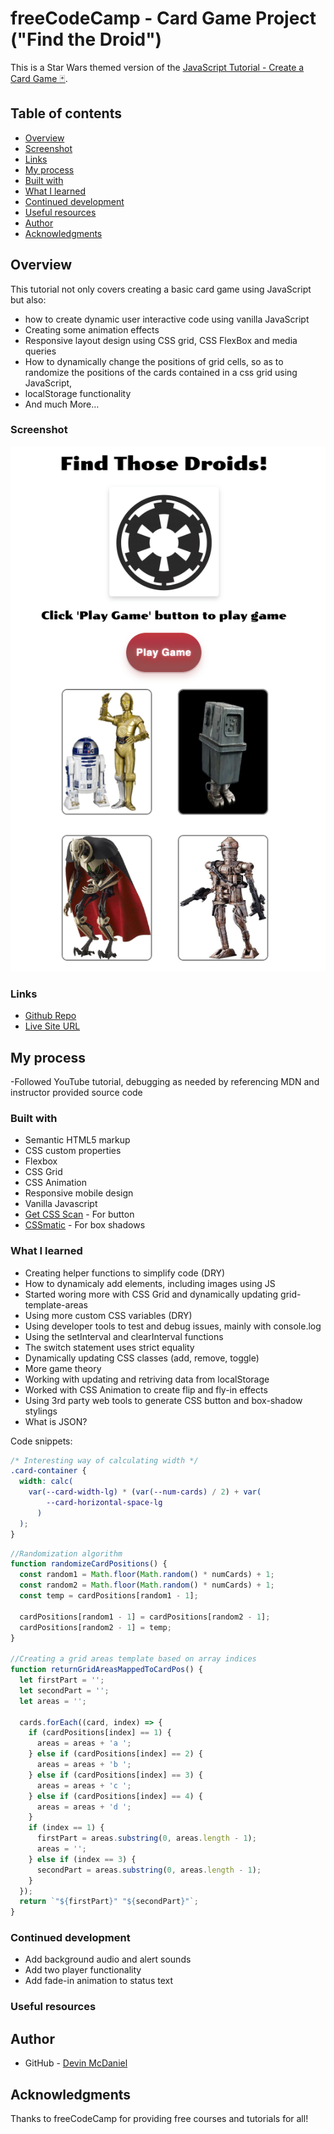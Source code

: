# freeCodeCamp - Card Game Project ("Find the Droid")

This is a Star Wars themed version of the [JavaScript Tutorial - Create a Card Game 🃏](https://www.youtube.com/watch?v=Bj6lC93JMi0).

## Table of contents

- [Overview](#overview)
- [Screenshot](#screenshot)
- [Links](#links)
- [My process](#my-process)
- [Built with](#built-with)
- [What I learned](#what-i-learned)
- [Continued development](#continued-development)
- [Useful resources](#useful-resources)
- [Author](#author)
- [Acknowledgments](#acknowledgments)

## Overview

This tutorial not only covers creating a basic card game using JavaScript
but also:

- how to create dynamic user interactive code using vanilla JavaScript
- Creating some animation effects
- Responsive layout design using CSS grid, CSS FlexBox and media queries
- How to dynamically change the positions of grid cells, so as to randomize the positions of the cards contained in a css grid using JavaScript,
- localStorage functionality
- And much More…

### Screenshot

![](screenshot.png)

### Links

- [Github Repo](https://github.com/dmcdaniel90/Find-the-Droid)
- [Live Site URL](https://dmcdaniel90.github.io/Find-the-Droid/)

## My process

-Followed YouTube tutorial, debugging as needed by referencing MDN and instructor provided source code

### Built with

- Semantic HTML5 markup
- CSS custom properties
- Flexbox
- CSS Grid
- CSS Animation
- Responsive mobile design
- Vanilla Javascript
- [Get CSS Scan](https://getcssscan.com/css-buttons-examples) - For button
- [CSSmatic](https://www.cssmatic.com/box-shadow) - For box shadows

### What I learned

- Creating helper functions to simplify code (DRY)
- How to dynamicaly add elements, including images using JS
- Started woring more with CSS Grid and dynamically updating grid-template-areas
- Using more custom CSS variables (DRY)
- Using developer tools to test and debug issues, mainly with console.log
- Using the setInterval and clearInterval functions
- The switch statement uses strict equality
- Dynamically updating CSS classes (add, remove, toggle)
- More game theory
- Working with updating and retriving data from localStorage
- Worked with CSS Animation to create flip and fly-in effects
- Using 3rd party web tools to generate CSS button and box-shadow stylings
- What is JSON?

Code snippets:

```css
/* Interesting way of calculating width */
.card-container {
  width: calc(
    var(--card-width-lg) * (var(--num-cards) / 2) + var(
        --card-horizontal-space-lg
      )
  );
}
```

```js
//Randomization algorithm
function randomizeCardPositions() {
  const random1 = Math.floor(Math.random() * numCards) + 1;
  const random2 = Math.floor(Math.random() * numCards) + 1;
  const temp = cardPositions[random1 - 1];

  cardPositions[random1 - 1] = cardPositions[random2 - 1];
  cardPositions[random2 - 1] = temp;
}

//Creating a grid areas template based on array indices
function returnGridAreasMappedToCardPos() {
  let firstPart = '';
  let secondPart = '';
  let areas = '';

  cards.forEach((card, index) => {
    if (cardPositions[index] == 1) {
      areas = areas + 'a ';
    } else if (cardPositions[index] == 2) {
      areas = areas + 'b ';
    } else if (cardPositions[index] == 3) {
      areas = areas + 'c ';
    } else if (cardPositions[index] == 4) {
      areas = areas + 'd ';
    }
    if (index == 1) {
      firstPart = areas.substring(0, areas.length - 1);
      areas = '';
    } else if (index == 3) {
      secondPart = areas.substring(0, areas.length - 1);
    }
  });
  return `"${firstPart}" "${secondPart}"`;
}
```

### Continued development

- Add background audio and alert sounds
- Add two player functionality
- Add fade-in animation to status text

### Useful resources

## Author

- GitHub - [Devin McDaniel](https://www.github.com/dmcdaniel90)

## Acknowledgments

Thanks to freeCodeCamp for providing free courses and tutorials for all!

